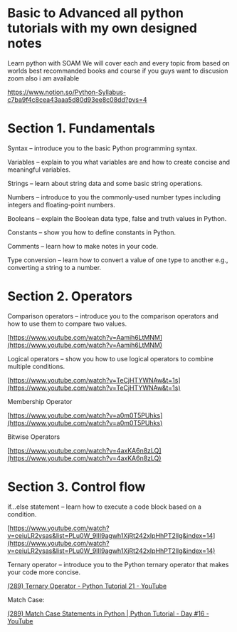 # Basic to Advanced all python tutorials with my own designed notes 
 Learn python with SOAM
 We will cover each and every topic from based on worlds best recommanded books and course
 if you guys want to discusion zoom also i am available
 
 https://www.notion.so/Python-Syllabus-c7ba9f4c8cea43aaa5d80d93ee8c08dd?pvs=4
 
 # Section 1. Fundamentals

Syntax – introduce you to the basic Python programming syntax.

Variables – explain to you what variables are and how to create concise and meaningful variables.

Strings – learn about string data and some basic string operations.

Numbers – introduce to you the commonly-used number types including integers and floating-point numbers.

Booleans – explain the Boolean data type, false and truth values in Python.

Constants – show you how to define constants in Python.

Comments – learn how to make notes in your code.

Type conversion – learn how to convert a value of one type to another e.g., converting a string to a number.

# Section 2. Operators

Comparison operators – introduce you to the comparison operators and how to use them to compare two values.

[https://www.youtube.com/watch?v=Aamih6LtMNM](https://www.youtube.com/watch?v=Aamih6LtMNM)

Logical operators – show you how to use logical operators to combine multiple conditions.

[https://www.youtube.com/watch?v=TeCjHTYWNAw&t=1s](https://www.youtube.com/watch?v=TeCjHTYWNAw&t=1s)

Membership Operator

[https://www.youtube.com/watch?v=a0m0T5PUhks](https://www.youtube.com/watch?v=a0m0T5PUhks)

Bitwise Operators 

[https://www.youtube.com/watch?v=4axKA6n8zLQ](https://www.youtube.com/watch?v=4axKA6n8zLQ)

# Section 3. Control flow

if…else statement – learn how to execute a code block based on a condition.

[https://www.youtube.com/watch?v=ceiuLR2ysas&list=PLu0W_9lII9agwh1XjRt242xIpHhPT2llg&index=14](https://www.youtube.com/watch?v=ceiuLR2ysas&list=PLu0W_9lII9agwh1XjRt242xIpHhPT2llg&index=14)

Ternary operator – introduce you to the Python ternary operator that makes your code more concise.

[(289) Ternary Operator - Python Tutorial 21 - YouTube](https://www.youtube.com/watch?v=icIuzMYl728)

Match Case:

[(289) Match Case Statements in Python | Python Tutorial - Day #16 - YouTube](https://www.youtube.com/watch?v=bthQCK1QAmQ&list=PLu0W_9lII9agwh1XjRt242xIpHhPT2llg&index=16)



